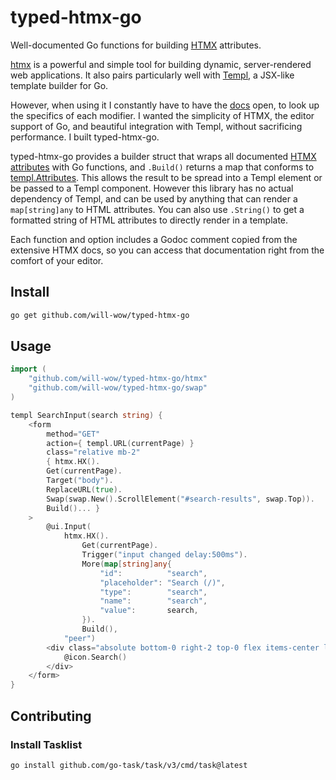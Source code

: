 # typed-htmx-go

Well-documented Go functions for building [HTMX](https://htmx.org) attributes.

[htmx](https://htmx.org) is a powerful and simple tool for building dynamic, server-rendered web applications. It also pairs particularly well with [Templ](https://templ.guide), a JSX-like template builder for Go.

However, when using it I constantly have to have the [docs](https://htmx.org/reference) open, to look up the specifics of each modifier. I wanted the simplicity of HTMX, the editor support of Go, and beautiful integration with Templ, without sacrificing performance. I built typed-htmx-go.

typed-htmx-go provides a builder struct that wraps all documented [HTMX attributes](https://htmx.org/reference/) with Go functions, and `.Build()` returns a map that conforms to [templ.Attributes](https://templ.guide/syntax-and-usage/attributes). This allows the result to be spread into a Templ element or be passed to a Templ component. However this library has no actual dependency of Templ, and can be used by anything that can render a `map[string]any` to HTML attributes. You can also use `.String()` to get a formatted string of HTML attributes to directly render in a template.

Each function and option includes a Godoc comment copied from the extensive HTMX docs, so you can access that documentation right from the comfort of your editor.

## Install

```bash
go get github.com/will-wow/typed-htmx-go
```

## Usage

```go
import (
	"github.com/will-wow/typed-htmx-go/htmx"
	"github.com/will-wow/typed-htmx-go/swap"
)

templ SearchInput(search string) {
	<form
		method="GET"
		action={ templ.URL(currentPage) }
		class="relative mb-2"
		{ htmx.HX().
		Get(currentPage).
		Target("body").
		ReplaceURL(true).
		Swap(swap.New().ScrollElement("#search-results", swap.Top)).
		Build()... }
	>
		@ui.Input(
			htmx.HX().
				Get(currentPage).
				Trigger("input changed delay:500ms").
				More(map[string]any{
					"id":          "search",
					"placeholder": "Search (/)",
					"type":        "search",
					"name":        "search",
					"value":       search,
				}).
				Build(),
			"peer")
		<div class="absolute bottom-0 right-2 top-0 flex items-center leading-none peer-focus:hidden">
			@icon.Search()
		</div>
	</form>
}
```

## Contributing

### Install Tasklist

```bash
go install github.com/go-task/task/v3/cmd/task@latest
```

